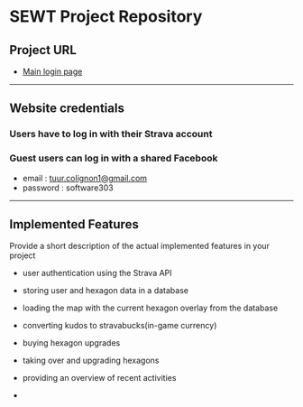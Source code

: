 # SEWT Project Repository

## Project URL
* [Main login page](https://a24web303.studev.groept.be/public)

---

## Website credentials
### Users have to log in with their Strava account

### Guest users can log in with a shared Facebook
- email : tuur.colignon1@gmail.com
- password : software303


---

## Implemented Features
Provide a short description of the actual implemented features in your project
* user authentication using the Strava API
* storing user and hexagon data in a database
* loading the map with the current hexagon overlay from the database
* converting kudos to stravabucks(in-game currency)
* buying hexagon upgrades 
* taking over and upgrading hexagons
* providing an overview of recent activities

* 